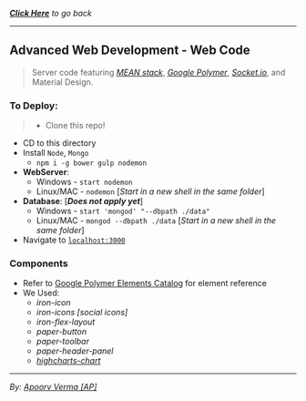 _[**Click Here**](../README.md) to go back_

---

## Advanced Web Development - Web Code
> Server code featuring [_MEAN stack_](https://www.sitepoint.com/introduction-mean-stack/), [_Google Polymer_](https://www.polymer-project.org/1.0/), [_Socket.io_](http://socket.io/), and Material Design.

### To Deploy:
> - Clone this repo!
- CD to this directory
- Install `Node`, `Mongo`
  - `npm i -g bower gulp nodemon`
- **WebServer**:
    - Windows - `start nodemon`
    - Linux/MAC - `nodemon` [*Start in a new shell in the same folder*]
- **Database**: [_**Does not apply yet**_]
    - Windows - `start 'mongod' "--dbpath ./data"`
    - Linux/MAC - `mongod --dbpath ./data` [*Start in a new shell in the same folder*]
- Navigate to [`localhost:3000`](http://localhost:3000)

### Components
- Refer to [Google Polymer Elements Catalog](https://elements.polymer-project.org/) for element reference
- We Used:
    - _iron-icon_
    - _iron-icons [*social icons*]_
    - _iron-flex-layout_
    - _paper-button_
    - _paper-toolbar_
    - _paper-header-panel_
    - _[highcharts-chart](https://avdaredevil.github.io/highcharts-chart/)_


---
_By: [Apoorv Verma [AP]](https://www.linkedin.com/in/apoorvverma)_
